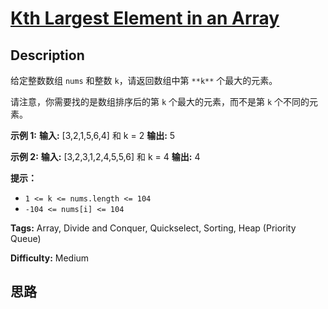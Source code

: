 # [Kth Largest Element in an Array][title]

## Description

给定整数数组 `nums` 和整数 `k`，请返回数组中第 `**k**` 个最大的元素。

请注意，你需要找的是数组排序后的第 `k` 个最大的元素，而不是第 `k` 个不同的元素。

**示例 1:**
            **输入:** [3,2,1,5,6,4] 和 k = 2    **输出:** 5    

**示例 2:**
            **输入:** [3,2,3,1,2,4,5,5,6] 和 k = 4    **输出:** 4

**提示：**

  * `1 <= k <= nums.length <= 104`
  * `-104 <= nums[i] <= 104`


**Tags:** Array, Divide and Conquer, Quickselect, Sorting, Heap (Priority Queue)

**Difficulty:** Medium

## 思路

[title]: https://leetcode-cn.com/problems/kth-largest-element-in-an-array
